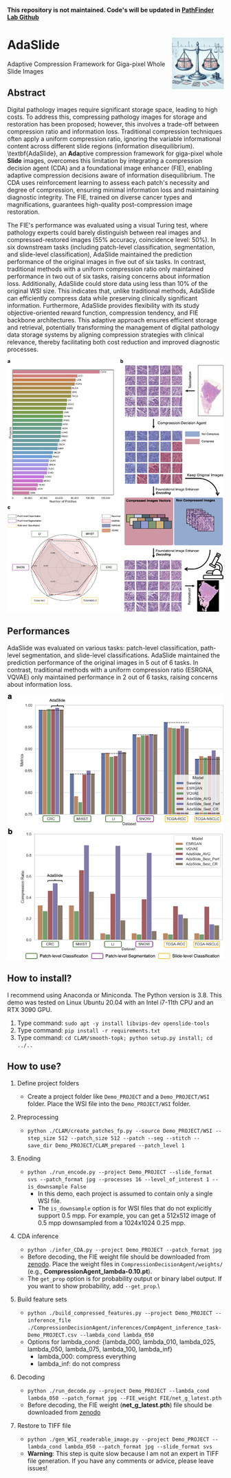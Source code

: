**This repository is not maintained. Code's will be updated in [PathFinder Lab Github](https://github.com/PathfinderLab/AdaSlide)**

# AdaSlide <img src="docs/adaslide.jpg" width="120px" align="right" />
Adaptive Compression Framework for Giga-pixel Whole Slide Images

## Abstract
Digital pathology images require significant storage space, leading to high costs. To address this, compressing pathology images for storage and restoration has been proposed; however, this involves a trade-off between compression ratio and information loss. Traditional compression techniques often apply a uniform compression ratio, ignoring the variable informational content across different slide regions (information disequilibrium). \textbf{AdaSlide}, an **Ada**ptive compression framework for giga-pixel whole **Slide** images, overcomes this limitation by integrating a compression decision agent (CDA) and a foundational image enhancer (FIE), enabling adaptive compression decisions aware of information disequilibrium. The CDA uses reinforcement learning to assess each patch's necessity and degree of compression, ensuring minimal information loss and maintaining diagnostic integrity. The FIE, trained on diverse cancer types and magnifications, guarantees high-quality post-compression image restoration.

The FIE's performance was evaluated using a visual Turing test, where pathology experts could barely distinguish between real images and compressed-restored images (55\% accuracy, coincidence level: 50\%). In six downstream tasks (including patch-level classification, segmentation, and slide-level classification), AdaSlide maintained the prediction performance of the original images in five out of six tasks. In contrast, traditional methods with a uniform compression ratio only maintained performance in two out of six tasks, raising concerns about information loss. Additionally, AdaSlide could store data using less than 10\% of the original WSI size. This indicates that, unlike traditional methods, AdaSlide can efficiently compress data while preserving clinically significant information. Furthermore, AdaSlide provides flexibility with its study objective-oriented reward function, compression tendency, and FIE backbone architectures. This adaptive approach ensures efficient storage and retrieval, potentially transforming the management of digital pathology data storage systems by aligning compression strategies with clinical relevance, thereby facilitating both cost reduction and improved diagnostic processes.

![overview](./docs/Figure_overview.png)

## Performances
AdaSlide was evaluated on various tasks: patch-level classification, path-level segmentation, and slide-level classifications. AdaSlide maintained the prediction performance of the original images in 5 out of 6 tasks. In contrast, traditional methods with a uniform compression ratio (ESRGNA, VQVAE) only maintained performance in 2 out of 6 tasks, raising concerns about information loss.

![performance](./docs/Figure_downstream_tasks.png)

## How to install?
I recommend using Anaconda or Miniconda. The Python version is 3.8. This demo was tested on Linux Ubuntu 20.04 with an Intel i7-11th CPU and an RTX 3090 GPU.

1. Type command: `sudo apt -y install libvips-dev openslide-tools`
2. Type command: `pip install -r requirements.txt`
3. Type command: `cd CLAM/smooth-topk; python setup.py install; cd ../..`

## How to use?
1. Define project folders
   - Create a project folder like `Demo_PROJECT` and a `Demo_PROJECT/WSI` folder. Place the WSI file into the `Demo_PROJECT/WSI` folder.
2. Preprocessing
   - `python ./CLAM/create_patches_fp.py --source Demo_PROJECT/WSI --step_size 512 --patch_size 512 --patch --seg --stitch --save_dir Demo_PROJECT/CLAM_prepared --patch_level 1`
3. Enoding
   - `python ./run_encode.py --project Demo_PROJECT --slide_format svs --patch_format jpg --processes 16 --level_of_interest 1 --is_downsample False`
     - In this demo, each project is assumed to contain only a single WSI file.
     - The `is_downsample` option is for WSI files that do not explicitly support 0.5 mpp. For example, you can get a 512x512 image of 0.5 mpp downsampled from a 1024x1024 0.25 mpp.

4. CDA inference
   - `python ./infer_CDA.py --project Demo_PROJECT --patch_format jpg`
   - Before decoding, the FIE weight file should be downloaded from [zenodo](https://zenodo.org/records/11069591). Place the weight files in `CompressionDecisionAgent/weights/` (e.g., **CompressionAgent_lambda-0.10.pt**).
   - The `get_prop` option is for probability output or binary label output. If you want to show probability, add `--get_prop`.\
5. Build feature sets
   - `python ./build_compressed_features.py --project Demo_PROJECT --inference_file ./CompressionDecisionAgent/inferences/CompAgent_inference_task-Demo_PROJECT.csv --lambda_cond lambda_050`
   - Options for lambda_cond: {lambda_000, lambda_010, lambda_025, lambda_050, lambda_075, lambda_100, lambda_inf}
     - lambda_000: compress everything
     - lambda_inf: do not compress
6. Decoding
   - `python ./run_decode.py --project Demo_PROJECT --lambda_cond lambda_050 --patch_format jpg --FIE_weight FIE/net_g_latest.pth`
   - Before decoding, the FIE weight (**net_g_latest.pth**) file should be downloaded from [zenodo](https://zenodo.org/records/11069591)
7. Restore to TIFF file
   - `python ./gen_WSI_readerable_image.py --project Demo_PROJECT --lambda_cond lambda_050 --patch_format jpg --slide_format svs`
   - **Warning**: This step is quite slow because I am not an expert in TIFF file generation. If you have any comments or advice, please leave issues!
